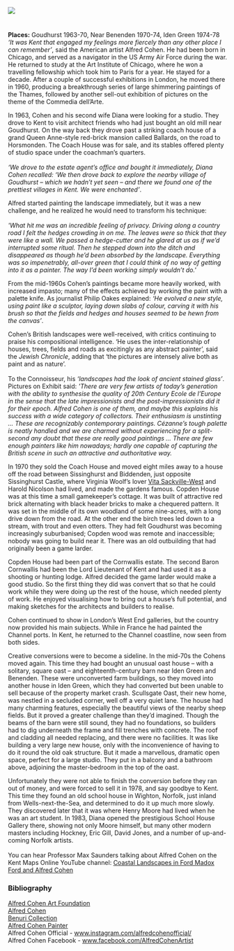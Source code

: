 <a href="https://beta.kent-maps.online"><img src="https://beta.kent-maps.online/juncture/ve-button.png"></a>
<param ve-config title="Alfred Cohen 1920-2001" author="Professor Max Saunders" layout="vtl" banner="/20c/images/sissinghurstpostcard.jpg">

<param ve-entity eid="Q2019734" aliases="Goudhurst">
<param ve-entity eid="Q4874056" aliases="Horsmonden">
<param ve-entity eid="Q24660387" aliases="Sissinghurst">
<param ve-entity eid="Q663588" aliases="Biddenden">
<param ve-entity eid="Q69992873" aliases="Iden Green">
<param ve-entity eid="Q2686542" aliases="Benenden">

#

**Places:** Goudhurst 1963-70, Near Benenden 1970-74, Iden Green 1974-78   
_‘It was Kent that engaged my feelings more fiercely than any other place I can remember’_, said the American artist Alfred Cohen.  He had been born in Chicago, and served as a navigator in the US Army Air Force during the war.  He returned to study at the Art Institute of Chicago, where he won a travelling fellowship which took him to Paris for a year. He stayed for a decade. After a couple of successful exhibitions in London, he moved there in 1960, producing a breakthrough series of large shimmering paintings of the Thames, followed by another sell-out exhibition of pictures on the theme of the Commedia dell’Arte. 
<param ve-map center="Q2019734" zoom="15">

In 1963, Cohen and his second wife Diana were looking for a studio. They drove to Kent to visit architect friends who had just bought an old mill near Goudhurst. On the way back they drove past a striking coach house of a grand Queen Anne-style red-brick mansion called Ballards, on the road to Horsmonden. The Coach House was for sale, and its stables offered plenty of studio space under the coachman’s quarters. 
<br><br>
_‘We drove to the estate agent’s office and bought it immediately, Diana Cohen recalled: ‘We then drove back to explore the nearby village of Goudhurst – which we hadn’t yet seen – and there we found one of the prettiest villages in Kent. We were enchanted’_. 
<param ve-image url="/20c/images/ballards.jpg" label="The Coach House, Ballards, Near Goudhurst, in 1963" attribution="Photo: Alfred Cohen Archive"> 
<param ve-map center="Q2019734" zoom="10">

Alfred started painting the landscape immediately, but it was a new challenge, and he realized he would need to transform his technique:
<br><br>
_'What hit me was an incredible feeling of privacy. Driving along a country road I felt the hedges crowding in on me. The leaves were so thick that they were like a wall. We passed a hedge-cutter and he glared at us as if we’d interrupted some ritual. Then he stepped down into the ditch and disappeared as though he’d been absorbed by the landscape. Everything was so impenetrably, all-over green that I could think of no way of getting into it as a painter. The way I’d been working simply wouldn’t do.'_ 
<param ve-image url="/20c/images/hedgecutting.JPG" label="Alfred Cohen, Hedgecutting and Harvesting, 1969, oil on canvas, 40 x 28 in; 101.6 x 71.1 cm." attribution="© The Artist’s Estate. Believed to have been overpainted. Slide, Alfred Cohen Archive">  
<param ve-map center="Q2019734" zoom="10">

From the mid-1960s Cohen’s paintings became more heavily worked, with increased impasto; many of the effects achieved by working the paint with a palette knife. As journalist Philip Oakes explained: _‘He evolved a new style, using paint like a sculptor, laying down slabs of colour, carving it with his brush so that the fields and hedges and houses seemed to be hewn from the canvas’_. 
<param ve-image url="/20c/images/neargoudhurst.jpg" label="Alfred Cohen, Near Goudhurst, 1965, oil on board, 9.75 x 11.in; 24.8 x 29.9 cm." attribution="© The Artist’s Estate. Collection: Diana Cohen. Photo: Peter Huggins"> 
<param ve-map center="Q24660387" zoom="10">

Cohen’s British landscapes were well-received, with critics continuing to praise his compositional intelligence. ‘He uses the inter-relationship of houses, trees, fields and roads as excitingly as any abstract painter’, said the _Jewish Chronicle_, adding that ‘the pictures are intensely alive both as paint and as nature’.  
<br>
To the Connoisseur, his _‘landscapes had the look of ancient stained glass’_.  Pictures on Exhibit said: _'There are very few artists of today’s generation with the ability to synthesise the quality of 20th Century Ecole de l’Europe in the sense that the late impressionists and the post-impressionists did it for their epoch. Alfred Cohen is one of them, and maybe this explains his success with a wide category of collectors. Their enthusiasm is unstinting ... These are recognizably contemporary paintings. Cézanne’s tough palette is neatly handled and we are charmed without experiencing for a split-second any doubt that these are really good paintings ... There are few enough painters like him nowadays; hardly one capable of capturing the British scene in such an attractive and authoritative way._ 
<param ve-image url="/20c/images/redlandscape.jpg" label="Red Landscape in Kent, 1965, oil on canvas, 18 x 22 in; 45.7 x 55.9 cm. Alfred Cohen Art Foundation; gift of Michael and Jill Barrington. © The Artist’s Estate. Photo: Peter Huggins"> 

In 1970 they sold the Coach House and moved eight miles away to a house off the road between Sissinghurst and Biddenden, just opposite Sissinghurst Castle, where Virginia Woolf’s lover [Vita Sackville-West](/20c/20c-sackville-west-biography) and Harold Nicolson had lived, and made the gardens famous. Copden House was at this time a small gamekeeper’s cottage. It was built of attractive red brick alternating with black header bricks to make a chequered pattern. It was set in the middle of its own woodland of some nine-acres, with a long drive down from the road. At the other end the birch trees led down to a stream, with trout and even otters. They had felt Goudhurst was becoming increasingly suburbanised; Copden wood was remote and inaccessible; nobody was going to build near it. There was an old outbuilding that had originally been a game larder. 
<param ve-image url="/20c/images/copden.jpg" label="Copden House in 1970" attribution="Photo: Alfred Cohen Archives"> 

Copden House had been part of the Cornwallis estate. The second Baron Cornwallis had been the Lord Lieutenant of Kent and had used it as a shooting or hunting lodge. Alfred decided the game larder would make a good studio. So the first thing they did was convert that so that he could work while they were doing up the rest of the house, which needed plenty of work. He enjoyed visualising how to bring out a house’s full potential, and making sketches for the architects and builders to realise.
<param ve-image url="/20c/images/copden1974.jpg" label="Copden House in 1974" attribution="Photo: Alfred Cohen Archive"> 
<param ve-map center="Q24660387" zoom="10">

Cohen continued to show in London’s West End galleries, but the country now provided his main subjects. While in France he had painted the Channel ports. In Kent, he returned to the Channel coastline, now seen from both sides. 
<param ve-image url="/20c/images/folkestone.jpg" label="Alfred Cohen, Folkestone, 1974, oil on hardboard, 16 x 20 in; 40.6 x 50.8 cm." attribution="© The Artist’s Estate. Private Collection. Photo: Peter Huggins"> 
<param ve-map center="Q2551894" zoom="10">

Creative conversions were to become a sideline. In the mid-70s the Cohens moved again. This time they had bought an unusual oast house – with a solitary, square oast – and eighteenth-century barn near Iden Green and Benenden. These were unconverted farm buildings, so they moved into another house in Iden Green, which they had converted but been unable to sell because of the property market crash. Scullsgate Oast, their new home, was nestled in a secluded corner, well off a very quiet lane. The house had many charming features, especially the beautiful views of the nearby sheep fields. But it proved a greater challenge than they’d imagined. Though the beams of the barn were still sound, they had no foundations, so builders had to dig underneath the frame and fill trenches with concrete. The roof and cladding all needed replacing, and there were no facilities. It was like building a very large new house, only with the inconvenience of having to do it round the old oak structure. But it made a marvellous, dramatic open space, perfect for a large studio. They put in a balcony and a bathroom above, adjoining the master-bedroom in the top of the oast. 
<param ve-image url="/20c/images/scullsgate.jpg" label="Scullsgate Oast, Benenden, c.1978" attribution="Photo: Alfred Cohen Archive"> 
<param ve-map center="Q2686542" zoom="10">
 
Unfortunately they were not able to finish the conversion before they ran out of money, and were forced to sell it in 1978, and say goodbye to Kent. This time they found an old school house in Wighton, Norfolk, just inland from Wells-next-the-Sea, and determined to do it up much more slowly. They discovered later that it was where Henry Moore had lived when he was an art student. In 1983, Diana opened the prestigious School House Gallery there, showing not only Moore himself, but many other modern masters including Hockney, Eric Gill, David Jones, and a number of up-and-coming Norfolk artists.
<br><br>
You can hear Professor Max Saunders talking about Alfred Cohen on the Kent Maps Online YouTube channel: [Coastal Landscapes in Ford Madox Ford and Alfred Cohen](https://youtu.be/OXgKPijN82M)
<param ve-image url="/20c/images/cohenstudio.jpg" label="Alfred Cohen in his studio at Scullsgate Oast, 1978" attribution="Photo: Alfred Cohen Archive."> 
<param ve-map center="Q2686542" zoom="10">

### Bibliography 

[Alfred Cohen Art Foundation](www.alfredcohen.org)    
[Alfred Cohen](https://en.wikipedia.org/wiki/Alfred_Cohen)    
[Benuri Collection](https://alfredcohen.benuricollection.org.uk)    
[Alfred Cohen Painter](https://blogs.kcl.ac.uk/maxsaunders/alfred-cohen-painter-1920-2001/)  
Alfred Cohen Official - www.instagram.com/alfredcohenofficial/   
Alfred Cohen Facebook - www.facebook.com/AlfredCohenArtist    
<param ve-image url="/20c/images/walmerlifeboat.jpg" label="Alfred Cohen, The Walmer Lifeboat and the Goodwin Sands, 1964, casein on board, 18 x 24 in; 45.7 x 61 cm. © The Artist’s Estate. Photo: Peter Huggins. Arts Council England"> 
